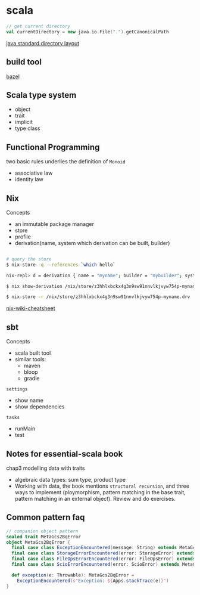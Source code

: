 # scala 

```scala
// get current directory
val currentDirectory = new java.io.File(".").getCanonicalPath
```

[java standard directory layout](http://maven.apache.org/guides/introduction/introduction-to-the-standard-directory-layout.html)

## build tool

[bazel](https://bazel.build/)

## Scala type system

- object
- trait
- implicit
- type class

## Functional Programming

two basic rules underlies the definition of `Monoid`

- associative law
- identity law

## Nix

Concepts

- an immutable package manager
- store
- profile
- derivation(name, system which derivation can be built, builder)


```bash

# query the store
$ nix-store -q --references `which hello`

nix-repl> d = derivation { name = "myname"; builder = "mybuilder"; system = "mysystem"; }

$ nix show-derivation /nix/store/z3hhlxbckx4g3n9sw91nnvlkjvyw754p-myname.drv

$ nix-store -r /nix/store/z3hhlxbckx4g3n9sw91nnvlkjvyw754p-myname.drv

```

[nix-wiki-cheatsheet](https://nixos.wiki/wiki/Cheatsheet)

## sbt

Concepts

- scala built tool
- similar tools:
  - maven
  - bloop
  - gradle

`settings`
- show name
- show dependencies

`tasks`
- runMain
- test

## Notes for essential-scala book

chap3 modelling data with traits

- algebraic data types: sum type, product type
- Working with data, the book mentions `structural recursion`, and three ways to implement (ploymorphism, pattern matching in the base trait, pattern matching in an external object). Review and do exercises.


## Common pattern faq

```scala
// companion object pattern
sealed trait MetaGcs2BqError
object MetaGcs2BqError {
  final case class ExceptionEncountered(message: String) extends MetaGcs2BqError
  final case class StorageErrorEncountered(error: StorageError) extends MetaGcs2BqError
  final case class FileOpsErrorEncountered(error: FileOpsError) extends MetaGcs2BqError
  final case class ScioErrorEncountered(error: ScioError) extends MetaGcs2BqError

  def exception(e: Throwable): MetaGcs2BqError =
    ExceptionEncountered(s"Exception: ${Apps.stackTrace(e)}")
}

```